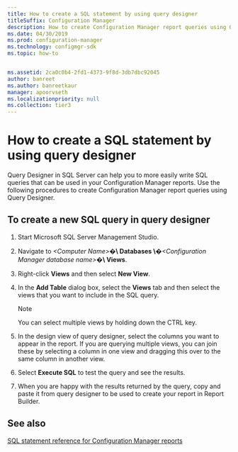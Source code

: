 ```yaml
---
title: How to create a SQL statement by using query designer
titleSuffix: Configuration Manager
description: How to create Configuration Manager report queries using Query Designer.
ms.date: 04/30/2019
ms.prod: configuration-manager
ms.technology: configmgr-sdk
ms.topic: how-to


ms.assetid: 2ca0c0b4-2fd1-4373-9f8d-3db7dbc92045
author: banreet
ms.author: banreetkaur
manager: apoorvseth
ms.localizationpriority: null
ms.collection: tier3
---
```


# How to create a SQL statement by using query designer

Query Designer in SQL Server can help you to more easily write SQL queries that can be used in your Configuration Manager reports. Use the following procedures to create Configuration Manager report queries using Query Designer.

## To create a new SQL query in query designer

1. Start Microsoft SQL Server Management Studio.
1. Navigate to *\<Computer Name\>*�**\\ Databases \\**�*\<Configuration Manager database name\>*�**\\ Views**.
1. Right-click **Views** and then select **New View**.
1. In the **Add Table** dialog box, select the **Views** tab and then select the views that you want to include in the SQL query.

    > [!NOTE]
    > You can select multiple views by holding down the CTRL key.
1. In the design view of query designer, select the columns you want to appear in the report. If you are querying multiple views, you can join these by selecting a column in one view and dragging this over to the same column in another view.
1. Select **Execute SQL** to test the query and see the results.
1. When you are happy with the results returned by the query, copy and paste it from query designer to be used to create your report in Report Builder.

## See also

[SQL statement reference for Configuration Manager reports](sql-statement-reference-configuration-manager-reports.md)
